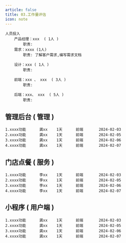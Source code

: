 ```yaml
---
article: false
title: 03.工作量评估
icon: note
---
```



```text
人员投入
    产品经理：xxx  ( 1人 )
        职责:
    需求：xxxx (1人)
        职责: 了解客户需求,编写需求文档
    
    设计：xxx ( 1人 )
        职责:
    
    前端：xxx 、 xxx  ( 3人 )
        职责:
        
    后端：xxx、 xxx  ( 5人 )
        职责:    

```


## 管理后台 ( 管理 )
    1.xxxx功能      龚xx    1天      前端       2024-02-03
    2.xxxx功能      龚xx    1天      前端       2024-02-05
    3.xxxx功能      龚xx    1天      前端       2024-02-06
    4.xxxx功能      龚xx    1天      前端       2024-02-07

## 门店点餐 ( 服务 )
    1.xxxx功能      李xx    1天      前端       2024-02-03
    2.xxxx功能      李xx    1天      前端       2024-02-05
    3.xxxx功能      李xx    1天      前端       2024-02-06
    4.xxxx功能      李xx    1天      前端       2024-02-07

## 小程序 ( 用户端 )
    1.xxxx功能      龚xx    1天      前端       2024-02-03
    2.xxxx功能      龚xx    1天      前端       2024-02-05
    3.xxxx功能      龚xx    1天      前端       2024-02-06
    4.xxxx功能      龚xx    1天      前端       2024-02-07






